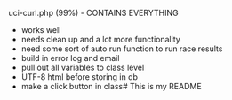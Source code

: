 uci-curl.php (99%) - CONTAINS EVERYTHING
 - works well
 - needs clean up and a lot more functionality
 - need some sort of auto run function to run race results
 - build in error log and email
 - pull out all variables to class level
 - UTF-8 html before storing in db
 - make a click button in class# This is my README
